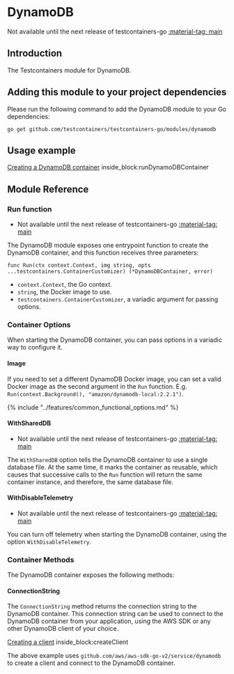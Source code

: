 # DynamoDB

Not available until the next release of testcontainers-go <a href="https://github.com/testcontainers/testcontainers-go"><span class="tc-version">:material-tag: main</span></a>

## Introduction

The Testcontainers module for DynamoDB.

## Adding this module to your project dependencies

Please run the following command to add the DynamoDB module to your Go dependencies:

```
go get github.com/testcontainers/testcontainers-go/modules/dynamodb
```

## Usage example

<!--codeinclude-->
[Creating a DynamoDB container](../../modules/dynamodb/examples_test.go) inside_block:runDynamoDBContainer
<!--/codeinclude-->

## Module Reference

### Run function

- Not available until the next release of testcontainers-go <a href="https://github.com/testcontainers/testcontainers-go"><span class="tc-version">:material-tag: main</span></a>

The DynamoDB module exposes one entrypoint function to create the DynamoDB container, and this function receives three parameters:

```golang
func Run(ctx context.Context, img string, opts ...testcontainers.ContainerCustomizer) (*DynamoDBContainer, error)
```

- `context.Context`, the Go context.
- `string`, the Docker image to use.
- `testcontainers.ContainerCustomizer`, a variadic argument for passing options.

### Container Options

When starting the DynamoDB container, you can pass options in a variadic way to configure it.

#### Image

If you need to set a different DynamoDB Docker image, you can set a valid Docker image as the second argument in the `Run` function.
E.g. `Run(context.Background(), "amazon/dynamodb-local:2.2.1")`.

{% include "../features/common_functional_options.md" %}

#### WithSharedDB

- Not available until the next release of testcontainers-go <a href="https://github.com/testcontainers/testcontainers-go"><span class="tc-version">:material-tag: main</span></a>

The `WithSharedDB` option tells the DynamoDB container to use a single database file. At the same time, it marks the container as reusable, which causes that successive calls to the `Run` function will return the same container instance, and therefore, the same database file.

#### WithDisableTelemetry

- Not available until the next release of testcontainers-go <a href="https://github.com/testcontainers/testcontainers-go"><span class="tc-version">:material-tag: main</span></a>

You can turn off telemetry when starting the DynamoDB container, using the option `WithDisableTelemetry`.

### Container Methods

The DynamoDB container exposes the following methods:

#### ConnectionString

The `ConnectionString` method returns the connection string to the DynamoDB container. This connection string can be used to connect to the DynamoDB container from your application,
using the AWS SDK or any other DynamoDB client of your choice.

<!--codeinclude-->
[Creating a client](../../modules/dynamodb/examples_test.go) inside_block:createClient
<!--/codeinclude-->

The above example uses `github.com/aws/aws-sdk-go-v2/service/dynamodb` to create a client and connect to the DynamoDB container.
